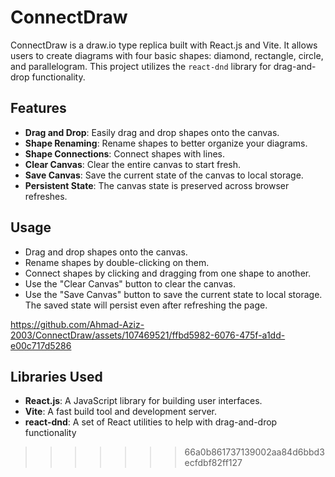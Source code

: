 
# ConnectDraw

ConnectDraw is a draw.io type replica built with React.js and Vite. It allows users to create diagrams with four basic shapes: diamond, rectangle, circle, and parallelogram. This project utilizes the `react-dnd` library for drag-and-drop functionality.

## Features

- **Drag and Drop**: Easily drag and drop shapes onto the canvas.
- **Shape Renaming**: Rename shapes to better organize your diagrams.
- **Shape Connections**: Connect shapes with lines.
- **Clear Canvas**: Clear the entire canvas to start fresh.
- **Save Canvas**: Save the current state of the canvas to local storage.
- **Persistent State**: The canvas state is preserved across browser refreshes.

 ## Usage
 
 - Drag and drop shapes onto the canvas.
 - Rename shapes by double-clicking on them.
 - Connect shapes by clicking and dragging from one shape to another.
 - Use the "Clear Canvas" button to clear the canvas.
 - Use the "Save Canvas" button to save the current state to local storage. The saved state will persist even after refreshing the page.
   

https://github.com/Ahmad-Aziz-2003/ConnectDraw/assets/107469521/ffbd5982-6076-475f-a1dd-e00c717d5286

 ## Libraries Used
 
 - **React.js**: A JavaScript library for building user interfaces.
 - **Vite**: A fast build tool and development server.
 - **react-dnd**: A set of React utilities to help with drag-and-drop functionality


>>>>>>> 66a0b861737139002aa84d6bbd3ecfdbf82ff127

